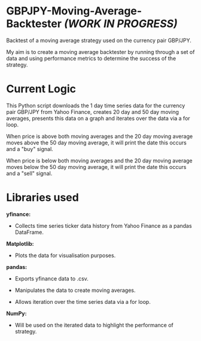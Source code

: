 # GBPJPY-Moving-Average-Backtester ***(WORK IN PROGRESS)***

Backtest of a moving average strategy used on the currency pair GBP/JPY.

My aim is to create a moving average backtester by running through a set of data and using performance metrics to determine the success of the strategy.

# Current Logic

This Python script downloads the 1 day time series data for the currency pair GBP/JPY from Yahoo Finance, creates 20 day and 50 day moving averages, presents this data on a graph and iterates over the data via a for loop.

When price is above both moving averages and the 20 day moving average moves above the 50 day moving average, it will print the date this occurs and a "buy" signal.

When price is below both moving averages and the 20 day moving average moves below the 50 day moving average, it will print the date this occurs and a "sell" signal.

# Libraries used
**yfinance:**

- Collects time series ticker data history from Yahoo Finance as a pandas DataFrame.

**Matplotlib:**

- Plots the data for visualisation purposes.


**pandas:**

- Exports yfinance data to .csv.


- Manipulates the data to create moving averages.


- Allows iteration over the time series data via a for loop.


**NumPy:**

- Will be used on the iterated data to highlight the performance of strategy.
